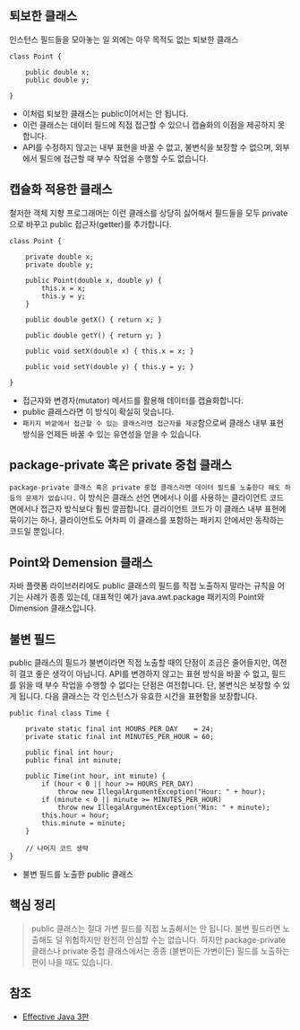 ## 퇴보한 클래스
인스턴스 필드들을 모아놓는 일 외에는 아무 목적도 없는 퇴보한 클래스
```
class Point {

    public double x;
    public double y;

}
```
* 이처럼 퇴보한 클래스는 public이어서는 안 됩니다.
* 이런 클래스는 데이터 필드에 직접 접근할 수 있으니 캡슐화의 이점을 제공하지 못합니다.
* API를 수정하지 않고는 내부 표현을 바꿀 수 없고, 불변식을 보장할 수 없으며, 외부에서 필드에 접근할 때 부수 작업을 수행할 수도 없습니다.

## 캡슐화 적용한 클래스
철저한 객체 지향 프로그래머는 이런 클래스를 상당히 싫어해서 필드들을 모두 private으로 바꾸고 public 접근자(getter)를 추가합니다.
```
class Point {

    private double x;
    private double y;

    public Point(double x, double y) {
        this.x = x;
        this.y = y;
    }

    public double getX() { return x; }

    public double getY() { return y; }

    public void setX(double x) { this.x = x; }

    public void setY(double y) { this.y = y; }

}
```
* 접근자와 변경자(mutator) 메서드를 활용해 데이터를 캡슐화합니다.
* public 클래스라면 이 방식이 확실히 맞습니다.
* ```패키지 바깥에서 접근할 수 있는 클래스라면 접근자를 제공```함으로써 클래스 내부 표현 방식을 언제든 바꿀 수 있는 유연성을 얻을 수 있습니다.

## package-private 혹은 private 중첩 클래스
```package-private 클래스 혹은 private 중첩 클래스라면 데이터 필드를 노출한다 해도 하등의 문제가 없습니다.``` 이 방식은 클래스 선언 면에서나 이를 사용하는 클라이언트 코드 면에서나 접근자 방식보다 훨씬 깔끔합니다. 클라이언트 코드가 이 클래스 내부 표현에 묶이기는 하나, 클라이언트도 어차피 이 클래스를 포함하는 패키지 안에서만 동작하는 코드일 뿐입니다.

## Point와 Demension 클래스
자바 플랫폼 라이브러리에도 public 클래스의 필드를 직접 노출하지 말라는 규칙을 어기는 사례가 종종 있는데, 대표적인 예가 java.awt.package 패키지의 Point와 Dimension 클래스입니다.

## 불변 필드
public 클래스의 필드가 불변이라면 직접 노출할 때의 단점이 조금은 줄어들지만, 여전히 결코 좋은 생각이 아닙니다. API를 변경하지 않고는 표현 방식을 바꿀 수 없고, 필드를 읽을 때 부수 작업을 수행할 수 없다는 단점은 여전합니다. 단, 불변식은 보장할 수 있게 됩니다. 다음 클래스는 각 인스턴스가 유효한 시간을 표현함을 보장합니다.
```
public final class Time {

    private static final int HOURS_PER_DAY    = 24;
    private static final int MINUTES_PER_HOUR = 60;

    public final int hour;
    public final int minute;

    public Time(int hour, int minute) {
        if (hour < 0 || hour >= HOURS_PER_DAY)
            throw new IllegalArgumentException("Hour: " + hour);
        if (minute < 0 || minute >= MINUTES_PER_HOUR)
            throw new IllegalArgumentException("Min: " + minute);
        this.hour = hour;
        this.minute = minute;
    }

    // 나머지 코드 생략
}
```
* 불변 필드를 노출한 public 클래스

## 핵심 정리
> public 클래스는 절대 가변 필드를 직접 노출해서는 안 됩니다. 불변 필드라면 노출해도 덜 위험하지만 완전히 안심할 수는 없습니다. 하지만 package-private 클래스나 private 중첩 클래스에서는 종종 (불변이든 가변이든) 필드를 노출하는 편이 나을 때도 있습니다.

## 참조
* [Effective Java 3판](http://www.kyobobook.co.kr/product/detailViewKor.laf?mallGb=KOR&ejkGb=KOR&barcode=9788966262281)
